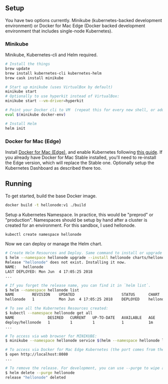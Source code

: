 ## Setup

You have two options currently. Minikube (kubernetes-backed development environment) or Docker for Mac Edge (Docker backed development environment that includes single-node Kubernetes).

### Minikube

Minikube, Kubernetes-cli and Helm required.

```bash
# Install the things
brew update
brew install kubernetes-cli kubernetes-helm
brew cask install minikube

# Start up minikube (uses VirtualBox by default)
minikube start
# Optionally to use hyperkit instead of VirtualBox:
minikube start --vm-driver=hyperkit

# Point your Docker cli to VM  (repeat this for every new shell, or add to your bash profile)
eval $(minikube docker-env)

# Install Helm
helm init
```

### Docker for Mac (Edge)

Install [Docker for Mac (Edge)](https://store.docker.com/editions/community/docker-ce-desktop-mac), and enable Kubernetes following [this guide](https://rominirani.com/tutorial-getting-started-with-kubernetes-with-docker-on-mac-7f58467203fd). If you already have Docker for Mac Stable installed, you'll need to re-install the Edge version, which will replace the Stable one. Optionally setup the Kubernetes Dashboard as described there too.

## Running

To get started, build the base Docker image.

```bash
docker build -t hellonode:v1 ./build
```

Setup a Kubernetes Namespace. In practice, this would be "preprod" or "production". Namespaces should be setup by hand after a cluster is created for an environment. For this sandbox, I used hellonode.

```bash
kubectl create namespace hellonode
```

Now we can deploy or manage the Helm chart.

```bash
# Create Helm Resources and Deploy. Same command to install or upgrade the charts. The release name can be random or pre-defined (like below). The name of the release is used on all the resources.
$ helm --namespace hellonode upgrade --install hellonode charts/hellonode
Release "hellonode" does not exist. Installing it now.
NAME:   hellonode
LAST DEPLOYED: Mon Jun  4 17:05:25 2018
...

# If you forget the release name, you can find it in `helm list`.
$ helm --namespace hellonode list
NAME     	REVISION	UPDATED                 	STATUS  	CHART          	NAMESPACE
hellonode	1       	Mon Jun  4 17:05:25 2018	DEPLOYED	hellonode-0.0.1	hellonode

# To see all the Kubernetes Resources created:
$ kubectl --namespace hellonode get all
NAME               DESIRED   CURRENT   UP-TO-DATE   AVAILABLE   AGE
deploy/hellonode   1         1         1            1           1m
...

# To access via web browser for MINIKUBE:
$ minikube --namespace hellonode service $(helm --namespace hellonode list -q)-hellonode

# To access via Docker for Mac Edge Kubernetes (the port comes from the service yaml file):
$ open http://localhost:8080
...

# To remove the release. For development, you can use --purge to wipe all remains of the release.
$ helm delete --purge hellonode
release "hellonode" deleted
```

